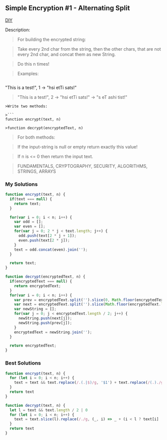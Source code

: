 ## Simple Encryption #1 - Alternating Split

[DIY](http://www.codewars.com/kata/57814d79a56c88e3e0000786/train/javascript)

Description:

>For building the encrypted string:

>Take every 2nd char from the string, then the other chars, that are not every 2nd char, and concat them as new String.

>Do this n times!

>Examples:

>```
"This is a test!", 1 -> "hsi  etTi sats!"

>"This is a test!", 2 -> "hsi  etTi sats!" -> "s eT ashi tist!"
```
>Write two methods:

>```
function encrypt(text, n)

>function decrypt(encryptedText, n)
```
>For both methods:

>If the input-string is null or empty return exactly this value!

>If n is <= 0 then return the input text.

>FUNDAMENTALS, CRYPTOGRAPHY, SECURITY, ALGORITHMS, STRINGS, ARRAYS

### My Solutions
```js
function encrypt(text, n) {
  if(text === null) {
    return text;
  }

  for(var i = 0; i < n; i++) {
    var odd = [];
    var even = [];
    for(var j = 0; 2 * j < text.length; j++) {
      odd.push(text[2 * j + 1]);
      even.push(text[2 * j]);
    }
    text = odd.concat(even).join('');
  }

  return text;
}

function decrypt(encryptedText, n) {
  if(encryptedText === null) {
    return encryptedText;
  }
  for(var i = 0; i < n; i++) {
    var prev = encryptedText.split('').slice(0, Math.floor(encryptedText.length/2));
    var next = encryptedText.split('').slice(Math.floor(encryptedText.length/2));
    var newString = [];
    for(var j = 0; j < encryptedText.length / 2; j++) {
      newString.push(next[j]);
      newString.push(prev[j]);
    }
    encryptedText = newString.join('');
  }

  return encryptedText;
}
```

### Best Solutions
```js
function encrypt(text, n) {
  for (let i = 0; i < n; i++) {
    text = text && text.replace(/.(.|$)/g, '$1') + text.replace(/(.)./g, '$1')
  }
  return text
}

function decrypt(text, n) {
  let l = text && text.length / 2 | 0
  for (let i = 0; i < n; i++) {
    text = text.slice(l).replace(/./g, (_, i) => _ + (i < l ? text[i] : ''))
  }
  return text
}
```
